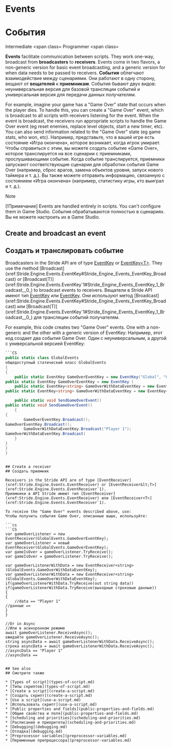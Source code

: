 # Events
# События

<span class="label label-doc-level">Intermediate</span>
<span class=
<span class="label label-doc-audience">Programmer</span>
<span class=

**Events** facilitate communication between scripts. They work one-way, broadcast from **broadcasters** to **receivers**. Events come in two flavors, a non-generic version for basic event broadcasting, and a generic version for when data needs to be passed to receivers.
**События** облегчают взаимодействие между сценариями.  Они работают в одну сторону, вещают от **вещателей** к **приемникам**.  События бывают двух видов: неуниверсальная версия для базовой трансляции событий и универсальная версия для передачи данных получателям.

For example, imagine your game has a "Game Over" state that occurs when the player dies. To handle this, you can create a "Game Over" event, which is broadcast to all scripts with receivers listening for the event. When the event is broadcast, the receivers run appropriate scripts to handle the Game Over event (eg reset enemies, replace level objects, start a new timer, etc). You can also send information related to the "Game Over" state (eg game stats, who won, etc).
Например, представьте, что в вашей игре есть состояние «Игра окончена», которое возникает, когда игрок умирает.  Чтобы справиться с этим, вы можете создать событие «Game Over», которое транслируется на все сценарии с приемниками, прослушивающими событие.  Когда событие транслируется, приемники запускают соответствующие сценарии для обработки события Game Over (например, сброс врагов, замена объектов уровня, запуск нового таймера и т. д.).  Вы также можете отправить информацию, связанную с состоянием «Игра окончена» (например, статистику игры, кто выиграл и т. д.).

>[!Note]
>[!Примечание]
>Events are handled entirely in scripts. You can't configure them in Game Studio.
> События обрабатываются полностью в сценариях.  Вы не можете настроить их в Game Studio.

## Create and broadcast an event
## Создать и транслировать событие

Broadcasters in the Stride API are of type [EventKey](xref:Stride.Engine.Events.EventKey) or [EventKey&lt;T>](xref:Stride.Engine.Events.EventKey`1). They use the method [Broadcast](xref:Stride.Engine.Events.EventKey#Stride_Engine_Events_EventKey_Broadcast) or [Broadcast(T)](xref:Stride.Engine.Events.EventKey`1#Stride_Engine_Events_EventKey_1_Broadcast__0_) to broadcast events to receivers.
Вещатели в Stride API имеют тип [EventKey](xref:Stride.Engine.Events.EventKey) или [EventKey<T>](xref:Stride.Engine.Events.EventKey`1).  Они используют метод [Broadcast](xref:Stride.Engine.Events.EventKey#Stride_Engine_Events_EventKey_Broadcast) или [Broadcast(T)](xref:Stride.Engine.Events.EventKey`1#Stride_Engine_Events_EventKey_1_Broadcast__0_) для трансляции событий получателям.

For example, this code creates two "Game Over" events. One with a non-generic and the other with a generic version of EventKey:
Например, этот код создает два события Game Over.  Один с неуниверсальным, а другой с универсальной версией EventKey:

```cs
```CS
public static class GlobalEvents
общедоступный статический класс GlobalEvents
{
{
    public static EventKey GameOverEventKey = new EventKey("Global", "Game Over");
public static EventKey GameOverEventKey = new EventKey (
    public static EventKey<string> GameOverWithDataEventKey = new EventKey<string>("Global", "Game Over With Data");
public static EventKey<string> GameOverWithDataEventKey = new EventKey<string>(

    public static void SendGameOverEvent()
public static void SendGameOverEvent()
    {
{
        GameOverEventKey.Broadcast();
GameOverEventKey.Broadcast();
        GameOverWithDataEventKey.Broadcast("Player 1");
GameOverWithDataEventKey.Broadcast(
    }
}
}
}
```
```

## Create a receiver
## Создать приемник

Receivers in the Stride API are of type [EventReceiver](xref:Stride.Engine.Events.EventReceiver) or [EventReceiver&lt;T>](xref:Stride.Engine.Events.EventReceiver`1).
Приемники в API Stride имеют тип [EventReceiver](xref:Stride.Engine.Events.EventReceiver) или [EventReceiver<T>](xref:Stride.Engine.Events.EventReceiver`1).

To receive the "Game Over" events described above, use:
Чтобы получить события Game Over, описанные выше, используйте:

```cs
```CS
var gameOverListener = new EventReceiver(GlobalEvents.GameOverEventKey);
var gameOverListener = новый EventReceiver(GlobalEvents.GameOverEventKey);
var gameIsOver = gameOverListener.TryReceive();
var gameIsOver = gameOverListener.TryReceive();

var gameOverListenerWithData = new EventReceiver<string>(GlobalEvents.GameOverWithDataEventKey);
var gameOverListenerWithData = new EventReceiver<string>(GlobalEvents.GameOverWithDataEventKey);
if(gameOverListenerWithData.TryReceive(out string data))
if(gameOverListenerWithData.TryReceive(выходные строковые данные))
{
{
	//data == "Player 1"
//данные == 
}
}

//Or in Async
//Или в асинхронном режиме
await gameOverListener.ReceiveAsync();
ожидайте gameOverListener.ReceiveAsync();
string asyncData = await gameOverListenerWithData.ReceiveAsync();
строка asyncData = await gameOverListenerWithData.ReceiveAsync();
//asyncData == "Player 1"
//asyncData == 
```
```

## See also
## Смотрите также

* [Types of script](types-of-script.md)
* [Типы скриптов](types-of-script.md)
* [Create a script](create-a-script.md)
* [Создать скрипт](create-a-script.md)
* [Use a script](use-a-script.md)
* [Использовать скрипт](use-a-script.md)
* [Public properties and fields](public-properties-and-fields.md)
* [Общие свойства и поля](public-properties-and-fields.md)
* [Scheduling and priorities](scheduling-and-priorities.md)
* [Расписание и приоритеты](scheduling-and-priorities.md)
* [Debugging](debugging.md)
* [Отладка](debugging.md)
* [Preprocessor variables](preprocessor-variables.md)
* [Переменные препроцессора](preprocessor-variables.md)
